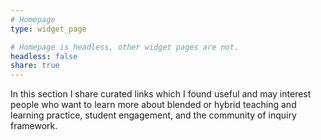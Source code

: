 ```yaml
---
# Homepage
type: widget_page

# Homepage is headless, other widget pages are not.
headless: false
share: true
---
```

In this section I share curated links which I found useful and may interest people who want to learn more about blended or hybrid teaching and learning practice, student engagement, and the community of inquiry framework.
